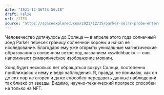 ```yaml
---
date: "2021-12-16T23:50:18"
draft: False
url: /2755
source: "https://spaceexplored.com/2021/12/15/parker-solar-probe-enters-the-suns-atmosphere/"
---
```


Человечество дотянулось до Солнца — в апреле этого года солнечный зонд Parker пересек границу солнечной короны и начал её исследование. Благодаря ему уже открыты уникальные магнетические образования в солнечном ветре под названием «switchback» — они напоминают символическое изображение молнии. 

Зонд будет несколько лет обращаться вокруг Солнца, постепенно приближаясь к нему и ведя наблюдения. Я, правда, не понимаю, как он до сих пор не сгорел и даже способен передавать данные наблюдений так близко от звезды. Видимо, научно-технический прогресс способен не только на NFT.

